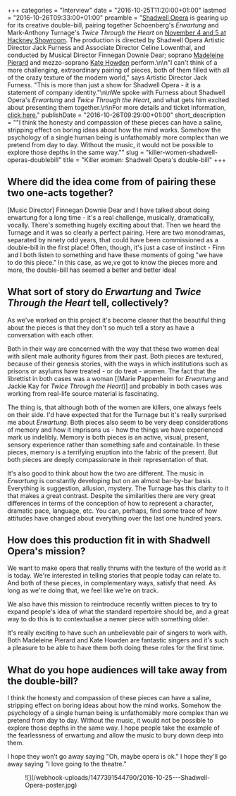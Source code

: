 +++
categories = "Interview"
date = "2016-10-25T11:20:00+01:00"
lastmod = "2016-10-26T09:33:00+01:00"
preamble = "[Shadwell Opera](/scene/companies/shadwell-opera/) is gearing up for its creative double-bill, pairing together Schoenberg's *Erwartung* and Mark-Anthony Turnage's *Twice Through the Heart* on [November 4 and 5 at Hackney Showroom](http://www.hackneyshowroom.com/shadwellopera/). The production is directed by Shadwell Opera Artistic Director Jack Furness and Associate Director Celine Lowenthal, and conducted by Musical Director Finnegan Downie Dear; soprano [Madeleine Pierard](http://www.madeleinepierard.com/) and mezzo-soprano [Kate Howden](http://www.katehowden.co.uk/) perform.\n\n\"I can't think of a more challenging, extraordinary pairing of pieces, both of them filled with all of the crazy texture of the modern world,\" says Artistic Director Jack Furness. \"This is more than just a show for Shadwell Opera - it is a statement of company identity.\"\n\nWe spoke with Furness about Shadwell Opera's *Erwartung* and *Twice Through the Heart*, and what gets him excited about presenting them together.\n\nFor more details and ticket information, [click here.](http://www.hackneyshowroom.com/shadwellopera/)"
publishDate = "2016-10-26T09:29:00+01:00"
short_description = "\"I think the honesty and compassion of these pieces can have a saline, stripping effect on boring ideas about how the mind works. Somehow the psychology of a single human being is unfathomably more complex than we pretend from day to day. Without the music, it would not be possible to explore those depths in the same way.\""
slug = "killer-women-shadwell-operas-doublebill"
title = "Killer women: Shadwell Opera&#039;s double-bill"
+++

## Where did the idea come from of pairing these two one-acts together?
 
[Music Director] Finnegan Downie Dear and I have talked about doing erwartung for a long time - it's a real challenge, musically, dramatically, vocally. There's something hugely exciting about that. Then we heard the Turnage and it was so clearly a perfect pairing. Here are two monodramas, separated by ninety odd years, that could have been commissioned as a double-bill in the first place! Often, though, it's just a case of instinct - Finn and I both listen to something and have these moments of going "we have to do this piece." In this case, as we,ve got to know the pieces more and more, the double-bill has seemed a better and better idea!
 
## What sort of story do *Erwartung* and *Twice Through the Heart* tell, collectively?
 
As we've worked on this project it's become clearer that the beautiful thing about the pieces is that they don't so much tell a story as have a conversation with each other. 

Both in their way are concerned with the way that these two women deal with silent male authority figures from their past. Both pieces are textured, because of their genesis stories, with the ways in which institutions such as prisons or asylums have treated - or do treat - women. The fact that the librettist in both cases was a woman [(Marie Pappenheim for *Erwartung* and Jackie Kay for *Twice Through the Heart*)] and probably in both cases was working from real-life source material is fascinating. 

The thing is, that although both of the women are killers, one always feels on their side. I'd have expected that for the Turnage but it's really surprised me about *Erwartung*. Both pieces also seem to be very deep considerations of memory and how it imprisons us - how the things we have experienced mark us indelibly. Memory is both pieces is an active, visual, present, sensory experience rather than something safe and containable. In these pieces, memory is a terrifying eruption into the fabric of the present. But both pieces are deeply compassionate in their representation of that.

It's also good to think about how the two are different. The music in *Erwartung* is constantly developing but on an almost bar-by-bar basis. Everything is suggestion, allusion, mystery. The Turnage has this clarity to it that makes a great contrast. Despite the similarities there are very great differences in terms of the conception of how to represent a character, dramatic pace, language, etc. You can, perhaps, find some trace of how attitudes have changed about everything over the last one hundred years.

## How does this production fit in with Shadwell Opera's mission?
 
We want to make opera that really thrums with the texture of the world as it is today. We're interested in telling stories that people today can relate to. And both of these pieces, in complementary ways, satisfy that need. As long as we're doing that, we feel like we're on track.

We also have this mission to reintroduce recently written pieces to try to expand people's idea of what the standard repertoire should be, and a great way to do this is to contextualise a newer piece with something older.

It's really exciting to have such an unbelievable pair of singers to work with. Both Madeleine Pierard and Kate Howden are fantastic singers and it's such a pleasure to be able to have them both doing these roles for the first time.
 
## What do you hope audiences will take away from the double-bill?
 
I think the honesty and compassion of these pieces can have a saline, stripping effect on boring ideas about how the mind works. Somehow the psychology of a single human being is unfathomably more complex than we pretend from day to day. Without the music, it would not be possible to explore those depths in the same way. I hope people take the example of the fearlessness of erwartung and allow the music to bury down deep into them.

I hope they won’t go away saying "Oh, maybe opera is ok." I hope they'll go away saying "I love going to the theatre."


<figure data-type="image">
![](/webhook-uploads/1477391544790/2016-10-25---Shadwell-Opera-poster.jpg)
</figure>

